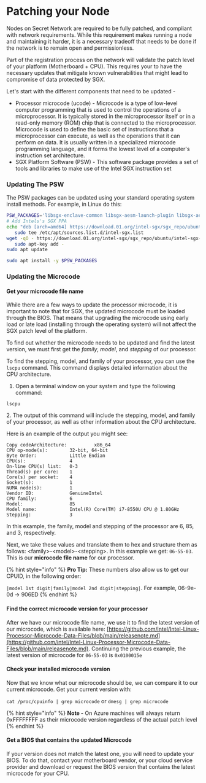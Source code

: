 # Patching your Node

Nodes on Secret Network are required to be fully patched, and compliant with network requirements. While this requirement makes running a node and maintaining it harder, it is a necessary tradeoff that needs to be done if the network is to remain open and permissionless.

Part of the registration process on the network will validate the patch level of your platform (Motherboard + CPU). This requires your to have the necessary updates that mitigate known vulnerabilities that might lead to compromise of data protected by SGX.&#x20;

Let's start with the different components that need to be updated -

* Processor microcode (ucode) - Microcode is a type of low-level computer programming that is used to control the operations of a microprocessor. It is typically stored in the microprocessor itself or in a read-only memory (ROM) chip that is connected to the microprocessor. Microcode is used to define the basic set of instructions that a microprocessor can execute, as well as the operations that it can perform on data. It is usually written in a specialized microcode programming language, and it forms the lowest level of a computer's instruction set architecture.&#x20;
* SGX Platform Software (PSW) - This software package provides a set of tools and libraries to make use of the Intel SGX instruction set

### Updating The PSW

The PSW packages can be updated using your standard operating system install methods. For example, in Linux do this:

```bash
PSW_PACKAGES='libsgx-enclave-common libsgx-aesm-launch-plugin libsgx-aesm-quote-ex-plugin libsgx-urts sgx-aesm-service libsgx-uae-service autoconf libtool make gcc'
# Add Intels's SGX PPA
echo "deb [arch=amd64] https://download.01.org/intel-sgx/sgx_repo/ubuntu $DISTRO main" |
   sudo tee /etc/apt/sources.list.d/intel-sgx.list
wget -qO - https://download.01.org/intel-sgx/sgx_repo/ubuntu/intel-sgx-deb.key |
   sudo apt-key add -
sudo apt update

sudo apt install -y $PSW_PACKAGES
```

### Updating the Microcode

#### Get your microcode file name

While there are a few ways to update the processor microcode, it is important to note that for SGX, the updated microcode must be loaded through the BIOS. That means that upgrading the microcode using early load or late load (installing through the operating system) will not affect the SGX patch level of the platform.

To find out whether the microcode needs to be updated and find the latest version, we must first get the _family_, _model_, and _stepping_ of our processor.&#x20;

To find the stepping, model, and family of your processor, you can use the `lscpu` command. This command displays detailed information about the CPU architecture.

1. Open a terminal window on your system and type the following command:

```
lscpu
```

2\. The output of this command will include the stepping, model, and family of your processor, as well as other information about the CPU architecture.

Here is an example of the output you might see:

```less
Copy codeArchitecture:          x86_64
CPU op-mode(s):        32-bit, 64-bit
Byte Order:            Little Endian
CPU(s):                4
On-line CPU(s) list:   0-3
Thread(s) per core:    1
Core(s) per socket:    4
Socket(s):             1
NUMA node(s):          1
Vendor ID:             GenuineIntel
CPU family:            6
Model:                 85
Model name:            Intel(R) Core(TM) i7-8550U CPU @ 1.80GHz
Stepping:              3
```

In this example, the family, model and stepping of the processor are 6, 85, and 3, respectively.

Next, we take these values and translate them to hex and structure them as follows: \<family>-\<model>-\<stepping>. In this example we get: `06-55-03`. This is our **microcode file name** for our processor.&#x20;

{% hint style="info" %}
**Pro Tip:** These numbers also allow us to get our CPUID, in the following order:&#x20;

`|model 1st digit|family|model 2nd digit|stepping|`. For example, 06-9e-0d -> 906ED
{% endhint %}

#### Find the correct microcode version for your processor

After we have our microcode file name, we use it to find the latest version of our microcode, which is available here: [https://github.com/intel/Intel-Linux-Processor-Microcode-Data-Files/blob/main/releasenote.md](https://github.com/intel/Intel-Linux-Processor-Microcode-Data-Files/blob/main/releasenote.md). Continuing the previous example, the latest version of microcode for `06-55-03` is `0x0100015e`

#### Check your installed microcode version

Now that we know what our microcode should be, we can compare it to our current microcode. Get your current version with:

&#x20;`cat /proc/cpuinfo | grep microcode` or `dmesg | grep microcode`

{% hint style="info" %}
**Note -** On Azure machines will always return 0xFFFFFFFF as their microcode version regardless of the actual patch level
{% endhint %}

#### Get a BIOS that contains the updated Microcode

If your version does not match the latest one, you will need to update your BIOS. To do that, contact your motherboard vendor, or your cloud service provider and download or request the BIOS version that contains the latest microcode for your CPU. &#x20;

